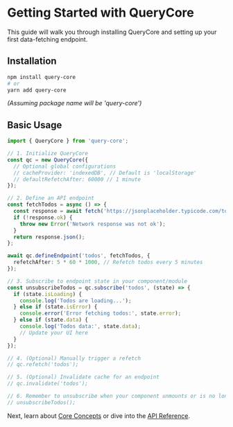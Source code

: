 # Getting Started with QueryCore

This guide will walk you through installing QueryCore and setting up your first data-fetching endpoint.

## Installation

```bash
npm install query-core
# or
yarn add query-core
```

_(Assuming package name will be 'query-core')_

## Basic Usage

```typescript
import { QueryCore } from 'query-core';

// 1. Initialize QueryCore
const qc = new QueryCore({
  // Optional global configurations
  // cacheProvider: 'indexedDB', // Default is 'localStorage'
  // defaultRefetchAfter: 60000 // 1 minute
});

// 2. Define an API endpoint
const fetchTodos = async () => {
  const response = await fetch('https://jsonplaceholder.typicode.com/todos');
  if (!response.ok) {
    throw new Error('Network response was not ok');
  }
  return response.json();
};

await qc.defineEndpoint('todos', fetchTodos, {
  refetchAfter: 5 * 60 * 1000, // Refetch todos every 5 minutes
});

// 3. Subscribe to endpoint state in your component/module
const unsubscribeTodos = qc.subscribe('todos', (state) => {
  if (state.isLoading) {
    console.log('Todos are loading...');
  } else if (state.isError) {
    console.error('Error fetching todos:', state.error);
  } else if (state.data) {
    console.log('Todos data:', state.data);
    // Update your UI here
  }
});

// 4. (Optional) Manually trigger a refetch
// qc.refetch('todos');

// 5. (Optional) Invalidate cache for an endpoint
// qc.invalidate('todos');

// 6. Remember to unsubscribe when your component unmounts or is no longer needed
// unsubscribeTodos();
```

Next, learn about [Core Concepts](./core-concepts.md) or dive into the [API Reference](./api-reference.md).

